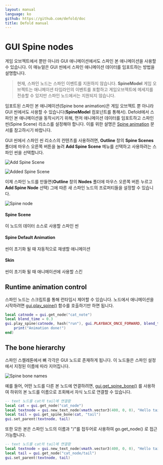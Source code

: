 ```yaml
---
layout: manual
language: ko
github: https://github.com/defold/doc
title: Defold manual
---
```


# GUI Spine nodes
게임 오브젝트에서 뿐만 아니라 GUI 애니메이션에서도 스파인 본 애니메이션을 사용할 수 있습니다. 이 매뉴얼은 GUI 씬에서 스파인 애니메이션 데이터를 임포트하는 방법을 설명합니다.

> 현재, 스파인 노드는 스파인 이벤트를 지원하지 않습니다. **SpineModel** 게임 오브젝트는 애니메이션 타임라인의 이벤트를 포함하고 게임오브젝트에 메세지를 전송할 수 있지만 스파인 노드에서는 지원되지 않습니다.

임포트된 스파인 본 애니메이션(Spine bone animation)은 게임 오브젝트 뿐 아니라 GUI 씬에서도 사용할 수 있습니다(**SpineModel** 컴포넌트를 통해서). Defold에서 스파인 본 애니메이션을 동작시키기 위해, 먼저 애니메이션 데이터를 임포트하고 스파인 씬(Spine Scene) 리소스를 설정해야 합니다. 이를 위한 설명은 [Spine animation](/ko/manuals/spine) 문서를 참고하시기 바랍니다.

GUI 씬에서 스파인 씬 리소스의 컨텐츠를 사용하려면, **Outline** 창의 **Spine Scenes** 폴더에 마우스 오른쪽 버튼을 눌려 **Add Spine Scene** 메뉴를 선택하고 사용하려는 스파인 씬을 선택합니다.

![Add Spine Scene](../images/gui/gui_spine_add_scene.png)

![Added Spine Scene](../images/gui/gui_spine_added_scene.png)

이제 스파인 노드를 만들면(**Outline** 창의 **Nodes** 폴더에 마우스 오른쪽 버튼 누르고 **Add Spine Node** 선택) 그에 따른 새 스파인 노드의 프로퍼티들을 설정할 수 있습니다.

![Spine node](../images/gui/gui_spine_node.png)

#### Spine Scene
이 노드의 데이터 소스로 사용할 스파인 씬
#### Spine Default Animation
씬이 초기화 될 때 자동적으로 재생할 애니메이션
#### Skin
씬이 초기화 될 때 애니메이션에 사용할 스킨

## Runtime animation control
스파인 노드는 스크립트를 통해 런타임시 제어할 수 있습니다. 노드에서 애니메이션을 시작하려면 [gui.play_spine()](http://www.defold.com/ref/gui/#gui.play_spine) 함수를 호출하기만 하면 됩니다.

```lua
local catnode = gui.get_node("cat_note")
local blend_time = 0.3
gui.play_spine(catnode, hash("run"), gui.PLAYBACK_ONCE_FORWARD, blend_time, function(self, node)
    print("Animation done!")
end)
```

## The bone hierarchy
스파인 스켈레톤에서 뼈 각각은 GUI 노드로 존재하게 됩니다. 이 노드들은 스파인 설정에서 지정된 이름에 따라 지어집니다.

![Spine bone names](../images/gui/gui_spine_bones.png)

예를 들어, 어떤 노드를 다른 본 노드에 연결하려면, [gui.get_spine_bone()](http://www.defold.com/ref/gui/#gui.get_spine_bone) 를 사용하여 하위의 본 노드를 이름으로 조회해서 자식 노드로 연결할 수 있습니다.

```lua
-- text 노드를 cat의 tail에 연결함
local cat = gui.get_node("cat_node")
local textnode = gui.new_text_node(vmath.vector3(400, 0, 0), "Hello tail!")
local tail = gui.get_spine_bone(cat, "tail")
gui.set_parent(textnode, tail)
```

또한 모든 본은 스파인 노드의 이름과 "/"를 접두어로 사용하여 go.get_node() 로 접근 가능합니다.

```lua
-- text 노드를 cat의 tail에 연결함
local textnode = gui.new_text_node(vmath.vector3(400, 0, 0), "Hello tail!")
local tail = gui.get_node("cat_node/tail")
gui.set_parent(textnode, tail)
```
